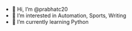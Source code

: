 - 👋 Hi, I’m @prabhatc20
- 👀 I’m interested in Automation, Sports, Writing
- 🌱 I’m currently learning Python


<!---
prabhatc20/prabhatc20 is a ✨ special ✨ repository because its `README.md` (this file) appears on your GitHub profile.
You can click the Preview link to take a look at your changes.
--->

